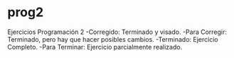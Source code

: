 # prog2
Ejercicios Programación 2
-Corregido: Terminado y visado.
-Para Corregir: Terminado, pero hay que hacer posibles cambios.
-Terminado: Ejercicio Completo.
-Para Terminar: Ejercicio parcialmente realizado.